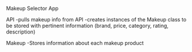 Makeup Selector App

API 
-pulls makeup info from API
-creates instances of the Makeup class to be stored with pertinent information (brand, price, category, rating, description)

Makeup 
-Stores information about each makeup product